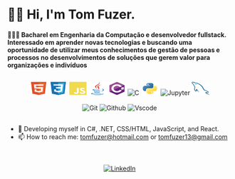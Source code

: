 # 👋🏽 Hi, I'm Tom Fuzer.
  
#### 👨🏽‍💻 Bacharel em Engenharia da Computação e desenvolvedor fullstack. Interessado em aprender novas tecnologias e buscando uma oportunidade de utilizar meus conhecimentos de gestão de pessoas e processos no desenvolvimentos de soluções que gerem valor para organizações e indivíduos 

<!--##

<div align="center">  
  <img height="180em" src="https://github-readme-stats.vercel.app/api?username=tomfuzer&show_icons=true&count_private=true&hide_border=true&title_color=8f00ff&icon_color=8f00ff&text_color=c9d1d9&bg_color=0d1117" alt="Tom Fuzer" /> 
  <img height="180em" src="https://github-readme-stats.vercel.app/api/top-langs/?username=tomfuzer&layout=compact&hide=jupyternotebook&hide_border=true&title_color=8f00ff&text_color=ffffff&bg_color=0d1117" />
</div>-->

##

<div align="center">
  <img alt="HTML" height="30" width="40" title="HTML5" src="https://raw.githubusercontent.com/devicons/devicon/master/icons/html5/html5-original.svg" />
  <img alt="CSS" height="30" width="40" title="CSS3" src="https://raw.githubusercontent.com/devicons/devicon/master/icons/css3/css3-original.svg" />
  <img alt="JavaScript" height="30" width="40" title="JavaScript" src="https://raw.githubusercontent.com/devicons/devicon/master/icons/javascript/javascript-plain.svg"/>
  <img alt="Java" height="30" width="40" title="Java" src="https://raw.githubusercontent.com/devicons/devicon/master/icons/java/java-original.svg" />
  <img alt="Csharp" height="30" width="40" title="C#" src="https://raw.githubusercontent.com/devicons/devicon/master/icons/csharp/csharp-original.svg" />
  <img alt="C" height="30" width="40" title="C" src="https://cdn.jsdelivr.net/gh/devicons/devicon/icons/c/c-original.svg" />
  <img alt="Python" height="30" width="40" title="Python" src="https://raw.githubusercontent.com/devicons/devicon/master/icons/python/python-original.svg" />
  <img alt="Jupyter" height="30" width="40" title="Jupyter" src="https://cdn.jsdelivr.net/gh/devicons/devicon/icons/jupyter/jupyter-original-wordmark.svg" />
  <img alt="Mysql" height="30" width="40" title="MySql" src="https://raw.githubusercontent.com/devicons/devicon/master/icons/mysql/mysql-original.svg" />
  <br>
  <br>
  <img alt="Git" height="30" width="40" title="Git" src="https://cdn.jsdelivr.net/gh/devicons/devicon/icons/git/git-original.svg" />
  <img alt="Github" height="30" width="40" title="Github" src="https://cdn.jsdelivr.net/gh/devicons/devicon/icons/github/github-original.svg" />
  <img alt="Vscode" height="30" width="40" title="VSCode" src="https://cdn.jsdelivr.net/gh/devicons/devicon/icons/vscode/vscode-original.svg" />
</div>

##

- 🌱 Developing myself in C#, .NET, CSS/HTML, JavaScript, and React.
- 📫 How to reach me: tomfuzer@hotmail.com or tomfuzer13@gmail.com
<div align="center">
  <br>   
  <br>
   <a href="https://www.linkedin.com/in/hamilton-fuzer/" target="_blank"><img src="https://img.shields.io/badge/LinkedIn-0077B5?style=for-the-badge&logo=linkedin&logoColor=white" target="_blank" alt="LinkedIn" title="LinkedIn"></a>
</div>


